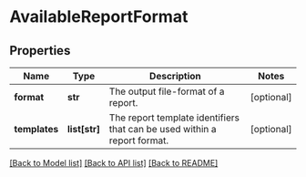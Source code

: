 # AvailableReportFormat

## Properties
Name | Type | Description | Notes
------------ | ------------- | ------------- | -------------
**format** | **str** | The output file-format of a report. | [optional] 
**templates** | **list[str]** | The report template identifiers that can be used within a report format. | [optional] 

[[Back to Model list]](../README.md#documentation-for-models) [[Back to API list]](../README.md#documentation-for-api-endpoints) [[Back to README]](../README.md)

